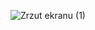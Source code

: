 ![Zrzut ekranu (1)](https://user-images.githubusercontent.com/110058841/221403276-151931e2-50eb-487a-b73a-41023c5d4ee8.png)
